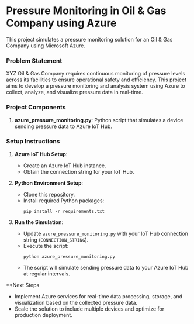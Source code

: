 # Pressure Monitoring in Oil & Gas Company using Azure

This project simulates a pressure monitoring solution for an Oil & Gas Company using Microsoft Azure.

### Problem Statement

XYZ Oil & Gas Company requires continuous monitoring of pressure levels across its facilities to ensure operational safety and efficiency. This project aims to develop a pressure monitoring and analysis system using Azure to collect, analyze, and visualize pressure data in real-time.

### Project Components

1. **azure_pressure_monitoring.py**: Python script that simulates a device sending pressure data to Azure IoT Hub.

### Setup Instructions

1. **Azure IoT Hub Setup**:
   - Create an Azure IoT Hub instance.
   - Obtain the connection string for your IoT Hub.

2. **Python Environment Setup**:
   - Clone this repository.
   - Install required Python packages:
     ```
     pip install -r requirements.txt
     ```

3. **Run the Simulation**:
   - Update `azure_pressure_monitoring.py` with your IoT Hub connection string (`CONNECTION_STRING`).
   - Execute the script:
     ```
     python azure_pressure_monitoring.py
     ```
   - The script will simulate sending pressure data to your Azure IoT Hub at regular intervals.

**Next Steps

- Implement Azure services for real-time data processing, storage, and visualization based on the collected pressure data.
- Scale the solution to include multiple devices and optimize for production deployment.
